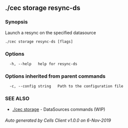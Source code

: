 ## ./cec storage resync-ds



### Synopsis

Launch a resync on the specified datasource

```
./cec storage resync-ds [flags]
```

### Options

```
  -h, --help   help for resync-ds
```

### Options inherited from parent commands

```
  -c, --config string   Path to the configuration file
```

### SEE ALSO

* [./cec storage](./cec-storage)	 - DataSources commands (WIP)

###### Auto generated by Cells Client v1.0.0 on 6-Nov-2019
